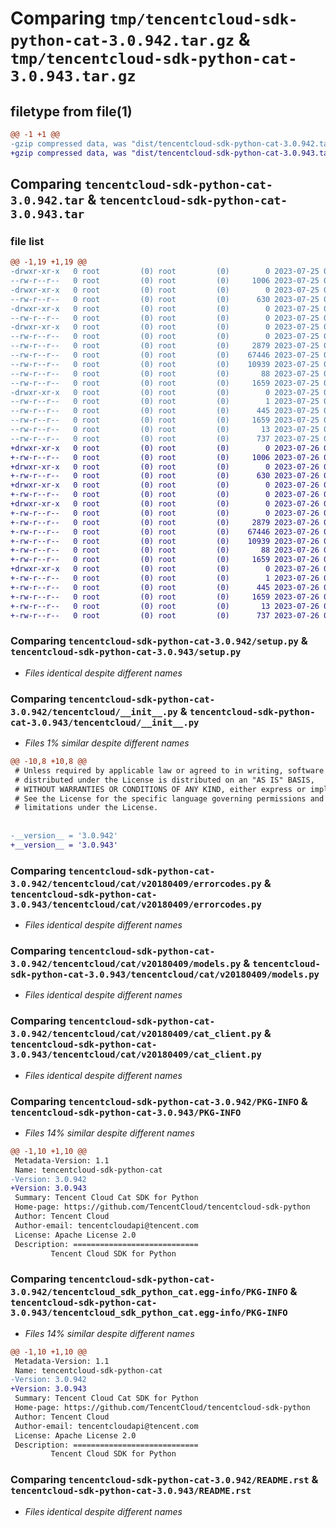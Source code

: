 # Comparing `tmp/tencentcloud-sdk-python-cat-3.0.942.tar.gz` & `tmp/tencentcloud-sdk-python-cat-3.0.943.tar.gz`

## filetype from file(1)

```diff
@@ -1 +1 @@
-gzip compressed data, was "dist/tencentcloud-sdk-python-cat-3.0.942.tar", last modified: Tue Jul 25 04:12:53 2023, max compression
+gzip compressed data, was "dist/tencentcloud-sdk-python-cat-3.0.943.tar", last modified: Wed Jul 26 00:32:34 2023, max compression
```

## Comparing `tencentcloud-sdk-python-cat-3.0.942.tar` & `tencentcloud-sdk-python-cat-3.0.943.tar`

### file list

```diff
@@ -1,19 +1,19 @@
-drwxr-xr-x   0 root         (0) root         (0)        0 2023-07-25 04:12:53.000000 tencentcloud-sdk-python-cat-3.0.942/
--rw-r--r--   0 root         (0) root         (0)     1006 2023-07-25 04:12:53.000000 tencentcloud-sdk-python-cat-3.0.942/setup.py
-drwxr-xr-x   0 root         (0) root         (0)        0 2023-07-25 04:12:53.000000 tencentcloud-sdk-python-cat-3.0.942/tencentcloud/
--rw-r--r--   0 root         (0) root         (0)      630 2023-07-25 04:12:53.000000 tencentcloud-sdk-python-cat-3.0.942/tencentcloud/__init__.py
-drwxr-xr-x   0 root         (0) root         (0)        0 2023-07-25 04:12:53.000000 tencentcloud-sdk-python-cat-3.0.942/tencentcloud/cat/
--rw-r--r--   0 root         (0) root         (0)        0 2023-07-25 04:12:53.000000 tencentcloud-sdk-python-cat-3.0.942/tencentcloud/cat/__init__.py
-drwxr-xr-x   0 root         (0) root         (0)        0 2023-07-25 04:12:53.000000 tencentcloud-sdk-python-cat-3.0.942/tencentcloud/cat/v20180409/
--rw-r--r--   0 root         (0) root         (0)        0 2023-07-25 04:12:53.000000 tencentcloud-sdk-python-cat-3.0.942/tencentcloud/cat/v20180409/__init__.py
--rw-r--r--   0 root         (0) root         (0)     2879 2023-07-25 04:12:53.000000 tencentcloud-sdk-python-cat-3.0.942/tencentcloud/cat/v20180409/errorcodes.py
--rw-r--r--   0 root         (0) root         (0)    67446 2023-07-25 04:12:53.000000 tencentcloud-sdk-python-cat-3.0.942/tencentcloud/cat/v20180409/models.py
--rw-r--r--   0 root         (0) root         (0)    10939 2023-07-25 04:12:53.000000 tencentcloud-sdk-python-cat-3.0.942/tencentcloud/cat/v20180409/cat_client.py
--rw-r--r--   0 root         (0) root         (0)       88 2023-07-25 04:12:53.000000 tencentcloud-sdk-python-cat-3.0.942/setup.cfg
--rw-r--r--   0 root         (0) root         (0)     1659 2023-07-25 04:12:53.000000 tencentcloud-sdk-python-cat-3.0.942/PKG-INFO
-drwxr-xr-x   0 root         (0) root         (0)        0 2023-07-25 04:12:53.000000 tencentcloud-sdk-python-cat-3.0.942/tencentcloud_sdk_python_cat.egg-info/
--rw-r--r--   0 root         (0) root         (0)        1 2023-07-25 04:12:53.000000 tencentcloud-sdk-python-cat-3.0.942/tencentcloud_sdk_python_cat.egg-info/dependency_links.txt
--rw-r--r--   0 root         (0) root         (0)      445 2023-07-25 04:12:53.000000 tencentcloud-sdk-python-cat-3.0.942/tencentcloud_sdk_python_cat.egg-info/SOURCES.txt
--rw-r--r--   0 root         (0) root         (0)     1659 2023-07-25 04:12:53.000000 tencentcloud-sdk-python-cat-3.0.942/tencentcloud_sdk_python_cat.egg-info/PKG-INFO
--rw-r--r--   0 root         (0) root         (0)       13 2023-07-25 04:12:53.000000 tencentcloud-sdk-python-cat-3.0.942/tencentcloud_sdk_python_cat.egg-info/top_level.txt
--rw-r--r--   0 root         (0) root         (0)      737 2023-07-25 04:12:53.000000 tencentcloud-sdk-python-cat-3.0.942/README.rst
+drwxr-xr-x   0 root         (0) root         (0)        0 2023-07-26 00:32:34.000000 tencentcloud-sdk-python-cat-3.0.943/
+-rw-r--r--   0 root         (0) root         (0)     1006 2023-07-26 00:32:34.000000 tencentcloud-sdk-python-cat-3.0.943/setup.py
+drwxr-xr-x   0 root         (0) root         (0)        0 2023-07-26 00:32:34.000000 tencentcloud-sdk-python-cat-3.0.943/tencentcloud/
+-rw-r--r--   0 root         (0) root         (0)      630 2023-07-26 00:32:34.000000 tencentcloud-sdk-python-cat-3.0.943/tencentcloud/__init__.py
+drwxr-xr-x   0 root         (0) root         (0)        0 2023-07-26 00:32:34.000000 tencentcloud-sdk-python-cat-3.0.943/tencentcloud/cat/
+-rw-r--r--   0 root         (0) root         (0)        0 2023-07-26 00:32:34.000000 tencentcloud-sdk-python-cat-3.0.943/tencentcloud/cat/__init__.py
+drwxr-xr-x   0 root         (0) root         (0)        0 2023-07-26 00:32:34.000000 tencentcloud-sdk-python-cat-3.0.943/tencentcloud/cat/v20180409/
+-rw-r--r--   0 root         (0) root         (0)        0 2023-07-26 00:32:34.000000 tencentcloud-sdk-python-cat-3.0.943/tencentcloud/cat/v20180409/__init__.py
+-rw-r--r--   0 root         (0) root         (0)     2879 2023-07-26 00:32:34.000000 tencentcloud-sdk-python-cat-3.0.943/tencentcloud/cat/v20180409/errorcodes.py
+-rw-r--r--   0 root         (0) root         (0)    67446 2023-07-26 00:32:34.000000 tencentcloud-sdk-python-cat-3.0.943/tencentcloud/cat/v20180409/models.py
+-rw-r--r--   0 root         (0) root         (0)    10939 2023-07-26 00:32:34.000000 tencentcloud-sdk-python-cat-3.0.943/tencentcloud/cat/v20180409/cat_client.py
+-rw-r--r--   0 root         (0) root         (0)       88 2023-07-26 00:32:34.000000 tencentcloud-sdk-python-cat-3.0.943/setup.cfg
+-rw-r--r--   0 root         (0) root         (0)     1659 2023-07-26 00:32:34.000000 tencentcloud-sdk-python-cat-3.0.943/PKG-INFO
+drwxr-xr-x   0 root         (0) root         (0)        0 2023-07-26 00:32:34.000000 tencentcloud-sdk-python-cat-3.0.943/tencentcloud_sdk_python_cat.egg-info/
+-rw-r--r--   0 root         (0) root         (0)        1 2023-07-26 00:32:34.000000 tencentcloud-sdk-python-cat-3.0.943/tencentcloud_sdk_python_cat.egg-info/dependency_links.txt
+-rw-r--r--   0 root         (0) root         (0)      445 2023-07-26 00:32:34.000000 tencentcloud-sdk-python-cat-3.0.943/tencentcloud_sdk_python_cat.egg-info/SOURCES.txt
+-rw-r--r--   0 root         (0) root         (0)     1659 2023-07-26 00:32:34.000000 tencentcloud-sdk-python-cat-3.0.943/tencentcloud_sdk_python_cat.egg-info/PKG-INFO
+-rw-r--r--   0 root         (0) root         (0)       13 2023-07-26 00:32:34.000000 tencentcloud-sdk-python-cat-3.0.943/tencentcloud_sdk_python_cat.egg-info/top_level.txt
+-rw-r--r--   0 root         (0) root         (0)      737 2023-07-26 00:32:34.000000 tencentcloud-sdk-python-cat-3.0.943/README.rst
```

### Comparing `tencentcloud-sdk-python-cat-3.0.942/setup.py` & `tencentcloud-sdk-python-cat-3.0.943/setup.py`

 * *Files identical despite different names*

### Comparing `tencentcloud-sdk-python-cat-3.0.942/tencentcloud/__init__.py` & `tencentcloud-sdk-python-cat-3.0.943/tencentcloud/__init__.py`

 * *Files 1% similar despite different names*

```diff
@@ -10,8 +10,8 @@
 # Unless required by applicable law or agreed to in writing, software
 # distributed under the License is distributed on an "AS IS" BASIS,
 # WITHOUT WARRANTIES OR CONDITIONS OF ANY KIND, either express or implied.
 # See the License for the specific language governing permissions and
 # limitations under the License.
 
 
-__version__ = '3.0.942'
+__version__ = '3.0.943'
```

### Comparing `tencentcloud-sdk-python-cat-3.0.942/tencentcloud/cat/v20180409/errorcodes.py` & `tencentcloud-sdk-python-cat-3.0.943/tencentcloud/cat/v20180409/errorcodes.py`

 * *Files identical despite different names*

### Comparing `tencentcloud-sdk-python-cat-3.0.942/tencentcloud/cat/v20180409/models.py` & `tencentcloud-sdk-python-cat-3.0.943/tencentcloud/cat/v20180409/models.py`

 * *Files identical despite different names*

### Comparing `tencentcloud-sdk-python-cat-3.0.942/tencentcloud/cat/v20180409/cat_client.py` & `tencentcloud-sdk-python-cat-3.0.943/tencentcloud/cat/v20180409/cat_client.py`

 * *Files identical despite different names*

### Comparing `tencentcloud-sdk-python-cat-3.0.942/PKG-INFO` & `tencentcloud-sdk-python-cat-3.0.943/PKG-INFO`

 * *Files 14% similar despite different names*

```diff
@@ -1,10 +1,10 @@
 Metadata-Version: 1.1
 Name: tencentcloud-sdk-python-cat
-Version: 3.0.942
+Version: 3.0.943
 Summary: Tencent Cloud Cat SDK for Python
 Home-page: https://github.com/TencentCloud/tencentcloud-sdk-python
 Author: Tencent Cloud
 Author-email: tencentcloudapi@tencent.com
 License: Apache License 2.0
 Description: ============================
         Tencent Cloud SDK for Python
```

### Comparing `tencentcloud-sdk-python-cat-3.0.942/tencentcloud_sdk_python_cat.egg-info/PKG-INFO` & `tencentcloud-sdk-python-cat-3.0.943/tencentcloud_sdk_python_cat.egg-info/PKG-INFO`

 * *Files 14% similar despite different names*

```diff
@@ -1,10 +1,10 @@
 Metadata-Version: 1.1
 Name: tencentcloud-sdk-python-cat
-Version: 3.0.942
+Version: 3.0.943
 Summary: Tencent Cloud Cat SDK for Python
 Home-page: https://github.com/TencentCloud/tencentcloud-sdk-python
 Author: Tencent Cloud
 Author-email: tencentcloudapi@tencent.com
 License: Apache License 2.0
 Description: ============================
         Tencent Cloud SDK for Python
```

### Comparing `tencentcloud-sdk-python-cat-3.0.942/README.rst` & `tencentcloud-sdk-python-cat-3.0.943/README.rst`

 * *Files identical despite different names*

